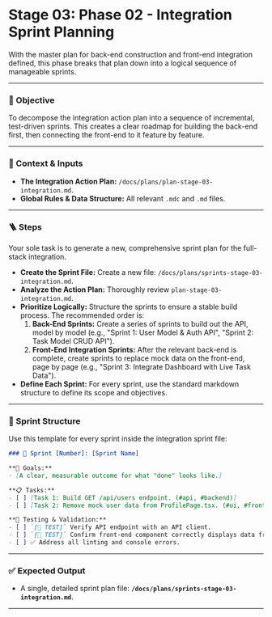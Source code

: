
# Stage 03: Phase 02 - Integration Sprint Planning

With the master plan for back-end construction and front-end integration defined, this phase breaks that plan down into a logical sequence of manageable sprints.

-----

### 🎯 Objective

To decompose the integration action plan into a sequence of incremental, test-driven sprints. This creates a clear roadmap for building the back-end first, then connecting the front-end to it feature by feature.

-----

### 📁 Context & Inputs

  * **The Integration Action Plan:** `/docs/plans/plan-stage-03-integration.md`.
  * **Global Rules & Data Structure:** All relevant `.mdc` and `.md` files.

-----

### 🪜 Steps

Your sole task is to generate a new, comprehensive sprint plan for the full-stack integration.

  * **Create the Sprint File:** Create a new file: `/docs/plans/sprints-stage-03-integration.md`.
  * **Analyze the Action Plan:** Thoroughly review `plan-stage-03-integration.md`.
  * **Prioritize Logically:** Structure the sprints to ensure a stable build process. The recommended order is:
    1.  **Back-End Sprints:** Create a series of sprints to build out the API, model by model (e.g., "Sprint 1: User Model & Auth API", "Sprint 2: Task Model CRUD API").
    2.  **Front-End Integration Sprints:** After the relevant back-end is complete, create sprints to replace mock data on the front-end, page by page (e.g., "Sprint 3: Integrate Dashboard with Live Task Data").
  * **Define Each Sprint:** For every sprint, use the standard markdown structure to define its scope and objectives.

-----

### 🔨 Sprint Structure

Use this template for every sprint inside the integration sprint file:

```markdown
### 🚀 Sprint [Number]: [Sprint Name]

**🎯 Goals:**
- [A clear, measurable outcome for what "done" looks like.]

**📋 Tasks:**
- [ ] [Task 1: Build GET /api/users endpoint. (#api, #backend)]
- [ ] [Task 2: Remove mock user data from ProfilePage.tsx. (#ui, #frontend)]

**🧪 Testing & Validation:**
- [ ] `[🧪 TEST]` Verify API endpoint with an API client.
- [ ] `[🧪 TEST]` Confirm front-end component correctly displays data from the API.
- [ ] ✅ Address all linting and console errors.
```

-----

### ✅ Expected Output

  * A single, detailed sprint plan file: **`/docs/plans/sprints-stage-03-integration.md`**.

-----

